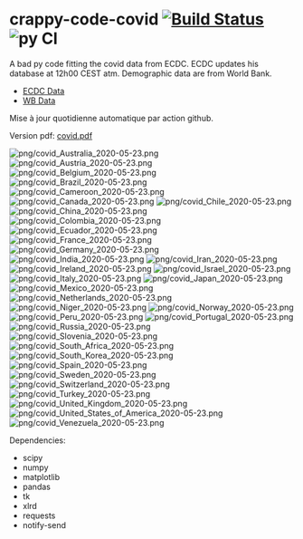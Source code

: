 # crappy-code-covid [![Build Status](https://cloud.drone.io/api/badges/a-lemonnier/crappy-code-covid/status.svg)](https://cloud.drone.io/a-lemonnier/crappy-code-covid) ![py CI](https://github.com/a-lemonnier/crappy-code-covid/workflows/py%20CI/badge.svg)
 
A bad py code fitting the covid data from ECDC. ECDC updates his database at 12h00 CEST atm. Demographic data are from World Bank.
 
- [ECDC Data](https://www.ecdc.europa.eu/en/publications-data/download-todays-data-geographic-distribution-covid-19-cases-worldwide)
- [WB Data](https://data.worldbank.org/indicator/sp.pop.totl)
 
 
Mise à jour quotidienne automatique par action github.
 
Version pdf: [covid.pdf](https://github.com/a-lemonnier/crappy-code-covid/raw/master/covid.pdf)
 
![png/covid_Australia_2020-05-23.png](png/covid_Australia_2020-05-23.png)
![png/covid_Austria_2020-05-23.png](png/covid_Austria_2020-05-23.png)
![png/covid_Belgium_2020-05-23.png](png/covid_Belgium_2020-05-23.png)
![png/covid_Brazil_2020-05-23.png](png/covid_Brazil_2020-05-23.png)
![png/covid_Cameroon_2020-05-23.png](png/covid_Cameroon_2020-05-23.png)
![png/covid_Canada_2020-05-23.png](png/covid_Canada_2020-05-23.png)
![png/covid_Chile_2020-05-23.png](png/covid_Chile_2020-05-23.png)
![png/covid_China_2020-05-23.png](png/covid_China_2020-05-23.png)
![png/covid_Colombia_2020-05-23.png](png/covid_Colombia_2020-05-23.png)
![png/covid_Ecuador_2020-05-23.png](png/covid_Ecuador_2020-05-23.png)
![png/covid_France_2020-05-23.png](png/covid_France_2020-05-23.png)
![png/covid_Germany_2020-05-23.png](png/covid_Germany_2020-05-23.png)
![png/covid_India_2020-05-23.png](png/covid_India_2020-05-23.png)
![png/covid_Iran_2020-05-23.png](png/covid_Iran_2020-05-23.png)
![png/covid_Ireland_2020-05-23.png](png/covid_Ireland_2020-05-23.png)
![png/covid_Israel_2020-05-23.png](png/covid_Israel_2020-05-23.png)
![png/covid_Italy_2020-05-23.png](png/covid_Italy_2020-05-23.png)
![png/covid_Japan_2020-05-23.png](png/covid_Japan_2020-05-23.png)
![png/covid_Mexico_2020-05-23.png](png/covid_Mexico_2020-05-23.png)
![png/covid_Netherlands_2020-05-23.png](png/covid_Netherlands_2020-05-23.png)
![png/covid_Niger_2020-05-23.png](png/covid_Niger_2020-05-23.png)
![png/covid_Norway_2020-05-23.png](png/covid_Norway_2020-05-23.png)
![png/covid_Peru_2020-05-23.png](png/covid_Peru_2020-05-23.png)
![png/covid_Portugal_2020-05-23.png](png/covid_Portugal_2020-05-23.png)
![png/covid_Russia_2020-05-23.png](png/covid_Russia_2020-05-23.png)
![png/covid_Slovenia_2020-05-23.png](png/covid_Slovenia_2020-05-23.png)
![png/covid_South_Africa_2020-05-23.png](png/covid_South_Africa_2020-05-23.png)
![png/covid_South_Korea_2020-05-23.png](png/covid_South_Korea_2020-05-23.png)
![png/covid_Spain_2020-05-23.png](png/covid_Spain_2020-05-23.png)
![png/covid_Sweden_2020-05-23.png](png/covid_Sweden_2020-05-23.png)
![png/covid_Switzerland_2020-05-23.png](png/covid_Switzerland_2020-05-23.png)
![png/covid_Turkey_2020-05-23.png](png/covid_Turkey_2020-05-23.png)
![png/covid_United_Kingdom_2020-05-23.png](png/covid_United_Kingdom_2020-05-23.png)
![png/covid_United_States_of_America_2020-05-23.png](png/covid_United_States_of_America_2020-05-23.png)
![png/covid_Venezuela_2020-05-23.png](png/covid_Venezuela_2020-05-23.png)
 
Dependencies:
- scipy
- numpy
- matplotlib
- pandas
- tk
- xlrd
- requests
- notify-send
